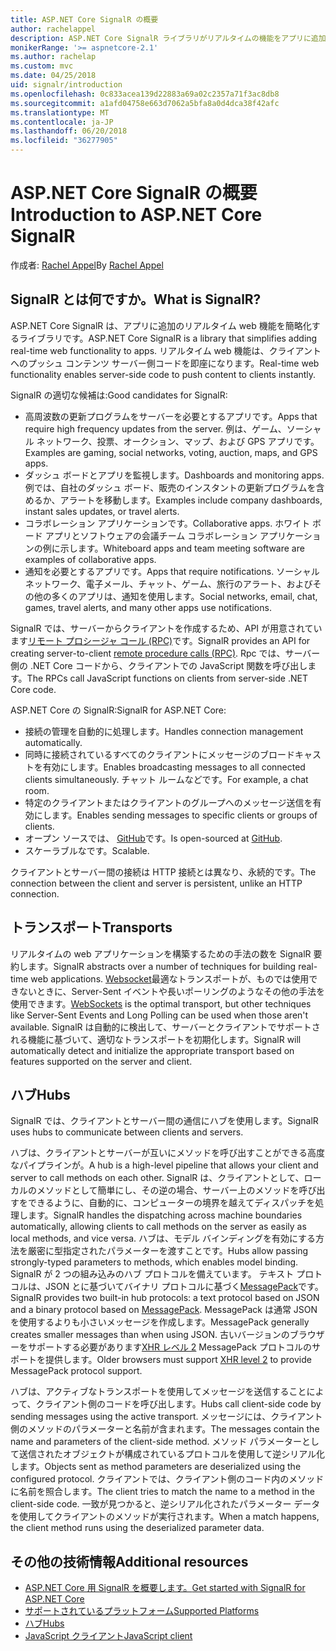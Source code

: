 ```yaml
---
title: ASP.NET Core SignalR の概要
author: rachelappel
description: ASP.NET Core SignalR ライブラリがリアルタイムの機能をアプリに追加する簡略化する方法について説明します。
monikerRange: '>= aspnetcore-2.1'
ms.author: rachelap
ms.custom: mvc
ms.date: 04/25/2018
uid: signalr/introduction
ms.openlocfilehash: 0c833acea139d22883a69a02c2357a71f3ac8db8
ms.sourcegitcommit: a1afd04758e663d7062a5bfa8a0d4dca38f42afc
ms.translationtype: MT
ms.contentlocale: ja-JP
ms.lasthandoff: 06/20/2018
ms.locfileid: "36277905"
---
```

# <a name="introduction-to-aspnet-core-signalr"></a><span data-ttu-id="3742d-103">ASP.NET Core SignalR の概要</span><span class="sxs-lookup"><span data-stu-id="3742d-103">Introduction to ASP.NET Core SignalR</span></span>

<span data-ttu-id="3742d-104">作成者: [Rachel Appel](https://twitter.com/rachelappel)</span><span class="sxs-lookup"><span data-stu-id="3742d-104">By [Rachel Appel](https://twitter.com/rachelappel)</span></span>

## <a name="what-is-signalr"></a><span data-ttu-id="3742d-105">SignalR とは何ですか。</span><span class="sxs-lookup"><span data-stu-id="3742d-105">What is SignalR?</span></span>

<span data-ttu-id="3742d-106">ASP.NET Core SignalR は、アプリに追加のリアルタイム web 機能を簡略化するライブラリです。</span><span class="sxs-lookup"><span data-stu-id="3742d-106">ASP.NET Core SignalR is a library that simplifies adding real-time web functionality to apps.</span></span> <span data-ttu-id="3742d-107">リアルタイム web 機能は、クライアントへのプッシュ コンテンツ サーバー側コードを即座になります。</span><span class="sxs-lookup"><span data-stu-id="3742d-107">Real-time web functionality enables server-side code to push content to clients instantly.</span></span>

<span data-ttu-id="3742d-108">SignalR の適切な候補は:</span><span class="sxs-lookup"><span data-stu-id="3742d-108">Good candidates for SignalR:</span></span>

* <span data-ttu-id="3742d-109">高周波数の更新プログラムをサーバーを必要とするアプリです。</span><span class="sxs-lookup"><span data-stu-id="3742d-109">Apps that require high frequency updates from the server.</span></span> <span data-ttu-id="3742d-110">例は、ゲーム、ソーシャル ネットワーク、投票、オークション、マップ、および GPS アプリです。</span><span class="sxs-lookup"><span data-stu-id="3742d-110">Examples are gaming, social networks, voting, auction, maps, and GPS apps.</span></span>
* <span data-ttu-id="3742d-111">ダッシュ ボードとアプリを監視します。</span><span class="sxs-lookup"><span data-stu-id="3742d-111">Dashboards and monitoring apps.</span></span> <span data-ttu-id="3742d-112">例では、自社のダッシュ ボード、販売のインスタントの更新プログラムを含めるか、アラートを移動します。</span><span class="sxs-lookup"><span data-stu-id="3742d-112">Examples include company dashboards, instant sales updates, or travel alerts.</span></span>
* <span data-ttu-id="3742d-113">コラボレーション アプリケーションです。</span><span class="sxs-lookup"><span data-stu-id="3742d-113">Collaborative apps.</span></span> <span data-ttu-id="3742d-114">ホワイト ボード アプリとソフトウェアの会議チーム コラボレーション アプリケーションの例に示します。</span><span class="sxs-lookup"><span data-stu-id="3742d-114">Whiteboard apps and team meeting software are examples of collaborative apps.</span></span>
* <span data-ttu-id="3742d-115">通知を必要とするアプリです。</span><span class="sxs-lookup"><span data-stu-id="3742d-115">Apps that require notifications.</span></span> <span data-ttu-id="3742d-116">ソーシャル ネットワーク、電子メール、チャット、ゲーム、旅行のアラート、およびその他の多くのアプリは、通知を使用します。</span><span class="sxs-lookup"><span data-stu-id="3742d-116">Social networks, email, chat, games, travel alerts, and many other apps use notifications.</span></span>

<span data-ttu-id="3742d-117">SignalR では、サーバーからクライアントを作成するため、API が用意されています[リモート プロシージャ コール (RPC)](https://wikipedia.org/wiki/Remote_procedure_call)です。</span><span class="sxs-lookup"><span data-stu-id="3742d-117">SignalR provides an API for creating server-to-client [remote procedure calls (RPC)](https://wikipedia.org/wiki/Remote_procedure_call).</span></span> <span data-ttu-id="3742d-118">Rpc では、サーバー側の .NET Core コードから、クライアントでの JavaScript 関数を呼び出します。</span><span class="sxs-lookup"><span data-stu-id="3742d-118">The RPCs call JavaScript functions on clients from server-side .NET Core code.</span></span>

<span data-ttu-id="3742d-119">ASP.NET Core の SignalR:</span><span class="sxs-lookup"><span data-stu-id="3742d-119">SignalR for ASP.NET Core:</span></span>

* <span data-ttu-id="3742d-120">接続の管理を自動的に処理します。</span><span class="sxs-lookup"><span data-stu-id="3742d-120">Handles connection management automatically.</span></span>
* <span data-ttu-id="3742d-121">同時に接続されているすべてのクライアントにメッセージのブロードキャストを有効にします。</span><span class="sxs-lookup"><span data-stu-id="3742d-121">Enables broadcasting messages to all connected clients simultaneously.</span></span> <span data-ttu-id="3742d-122">チャット ルームなどです。</span><span class="sxs-lookup"><span data-stu-id="3742d-122">For example, a chat room.</span></span>
* <span data-ttu-id="3742d-123">特定のクライアントまたはクライアントのグループへのメッセージ送信を有効にします。</span><span class="sxs-lookup"><span data-stu-id="3742d-123">Enables sending messages to specific clients or groups of clients.</span></span>
* <span data-ttu-id="3742d-124">オープン ソースでは、 [GitHub](https://github.com/aspnet/signalr)です。</span><span class="sxs-lookup"><span data-stu-id="3742d-124">Is open-sourced at [GitHub](https://github.com/aspnet/signalr).</span></span>
* <span data-ttu-id="3742d-125">スケーラブルなです。</span><span class="sxs-lookup"><span data-stu-id="3742d-125">Scalable.</span></span>

<span data-ttu-id="3742d-126">クライアントとサーバー間の接続は HTTP 接続とは異なり、永続的です。</span><span class="sxs-lookup"><span data-stu-id="3742d-126">The connection between the client and server is persistent, unlike an HTTP connection.</span></span>

## <a name="transports"></a><span data-ttu-id="3742d-127">トランスポート</span><span class="sxs-lookup"><span data-stu-id="3742d-127">Transports</span></span>

<span data-ttu-id="3742d-128">リアルタイムの web アプリケーションを構築するための手法の数を SignalR 要約します。</span><span class="sxs-lookup"><span data-stu-id="3742d-128">SignalR abstracts over a number of techniques for building real-time web applications.</span></span> <span data-ttu-id="3742d-129">[Websocket](https://tools.ietf.org/html/rfc7118)最適なトランスポートが、ものでは使用できないときに、Server-Sent イベントや長いポーリングのようなその他の手法を使用できます。</span><span class="sxs-lookup"><span data-stu-id="3742d-129">[WebSockets](https://tools.ietf.org/html/rfc7118) is the optimal transport, but other techniques like Server-Sent Events and Long Polling can be used when those aren't available.</span></span> <span data-ttu-id="3742d-130">SignalR は自動的に検出して、サーバーとクライアントでサポートされる機能に基づいて、適切なトランスポートを初期化します。</span><span class="sxs-lookup"><span data-stu-id="3742d-130">SignalR will automatically detect and initialize the appropriate transport based on features supported on the server and client.</span></span>

## <a name="hubs"></a><span data-ttu-id="3742d-131">ハブ</span><span class="sxs-lookup"><span data-stu-id="3742d-131">Hubs</span></span>

<span data-ttu-id="3742d-132">SignalR では、クライアントとサーバー間の通信にハブを使用します。</span><span class="sxs-lookup"><span data-stu-id="3742d-132">SignalR uses hubs to communicate between clients and servers.</span></span>

<span data-ttu-id="3742d-133">ハブは、クライアントとサーバーが互いにメソッドを呼び出すことができる高度なパイプラインが。</span><span class="sxs-lookup"><span data-stu-id="3742d-133">A hub is a high-level pipeline that allows your client and server to call methods on each other.</span></span> <span data-ttu-id="3742d-134">SignalR は、クライアントとして、ローカルのメソッドとして簡単にし、その逆の場合、サーバー上のメソッドを呼び出すをできるように、自動的に、コンピューターの境界を越えてディスパッチを処理します。</span><span class="sxs-lookup"><span data-stu-id="3742d-134">SignalR handles the dispatching across machine boundaries automatically, allowing clients to call methods on the server as easily as local methods, and vice versa.</span></span> <span data-ttu-id="3742d-135">ハブは、モデル バインディングを有効にする方法を厳密に型指定されたパラメーターを渡すことです。</span><span class="sxs-lookup"><span data-stu-id="3742d-135">Hubs allow passing strongly-typed parameters to methods, which enables model binding.</span></span> <span data-ttu-id="3742d-136">SignalR が 2 つの組み込みのハブ プロトコルを備えています。 テキスト プロトコルは、JSON とに基づいてバイナリ プロトコルに基づく[MessagePack](https://msgpack.org/)です。</span><span class="sxs-lookup"><span data-stu-id="3742d-136">SignalR provides two built-in hub protocols: a text protocol based on JSON and a binary protocol based on [MessagePack](https://msgpack.org/).</span></span>  <span data-ttu-id="3742d-137">MessagePack は通常 JSON を使用するよりも小さいメッセージを作成します。</span><span class="sxs-lookup"><span data-stu-id="3742d-137">MessagePack generally creates smaller messages than when using JSON.</span></span> <span data-ttu-id="3742d-138">古いバージョンのブラウザーをサポートする必要があります[XHR レベル 2](https://caniuse.com/#feat=xhr2) MessagePack プロトコルのサポートを提供します。</span><span class="sxs-lookup"><span data-stu-id="3742d-138">Older browsers must support [XHR level 2](https://caniuse.com/#feat=xhr2) to provide MessagePack protocol support.</span></span>

<span data-ttu-id="3742d-139">ハブは、アクティブなトランスポートを使用してメッセージを送信することによって、クライアント側のコードを呼び出します。</span><span class="sxs-lookup"><span data-stu-id="3742d-139">Hubs call client-side code by sending messages using the active transport.</span></span> <span data-ttu-id="3742d-140">メッセージには、クライアント側のメソッドのパラメーターと名前が含まれます。</span><span class="sxs-lookup"><span data-stu-id="3742d-140">The messages contain the name and parameters of the client-side method.</span></span> <span data-ttu-id="3742d-141">メソッド パラメーターとして送信されたオブジェクトが構成されているプロトコルを使用して逆シリアル化します。</span><span class="sxs-lookup"><span data-stu-id="3742d-141">Objects sent as method parameters are deserialized using the configured protocol.</span></span> <span data-ttu-id="3742d-142">クライアントでは、クライアント側のコード内のメソッドに名前を照合します。</span><span class="sxs-lookup"><span data-stu-id="3742d-142">The client tries to match the name to a method in the client-side code.</span></span> <span data-ttu-id="3742d-143">一致が見つかると、逆シリアル化されたパラメーター データを使用してクライアントのメソッドが実行されます。</span><span class="sxs-lookup"><span data-stu-id="3742d-143">When a match happens, the client method runs using the deserialized parameter data.</span></span>

## <a name="additional-resources"></a><span data-ttu-id="3742d-144">その他の技術情報</span><span class="sxs-lookup"><span data-stu-id="3742d-144">Additional resources</span></span>

* [<span data-ttu-id="3742d-145">ASP.NET Core 用 SignalR を概要します。</span><span class="sxs-lookup"><span data-stu-id="3742d-145">Get started with SignalR for ASP.NET Core</span></span>](xref:tutorials/signalr)
* [<span data-ttu-id="3742d-146">サポートされているプラットフォーム</span><span class="sxs-lookup"><span data-stu-id="3742d-146">Supported Platforms</span></span>](xref:signalr/supported-platforms)
* [<span data-ttu-id="3742d-147">ハブ</span><span class="sxs-lookup"><span data-stu-id="3742d-147">Hubs</span></span>](xref:signalr/hubs)
* [<span data-ttu-id="3742d-148">JavaScript クライアント</span><span class="sxs-lookup"><span data-stu-id="3742d-148">JavaScript client</span></span>](xref:signalr/javascript-client)
